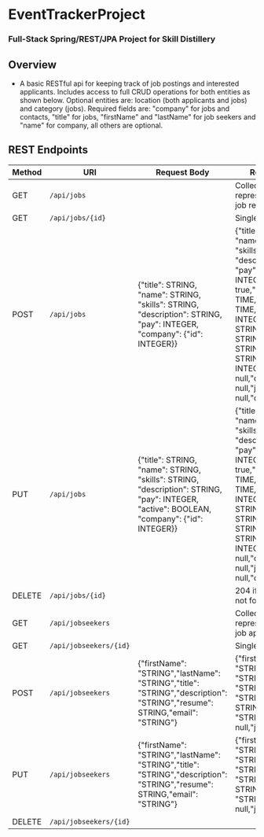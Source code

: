 # EventTrackerProject

### Full-Stack Spring/REST/JPA Project for Skill Distillery

## Overview
* A basic RESTful api for keeping track of job postings and interested applicants. Includes access to full CRUD operations for both entities as shown below. Optional entities are: location (both applicants and jobs) and category (jobs). Required fields are: "company" for jobs and contacts, "title" for jobs, "firstName" and "lastName" for job seekers and "name" for company, all others are optional.

## REST Endpoints

| Method | URI                | Request Body | Response Body |
|--------|--------------------|--------------|---------------|
| GET    | `/api/jobs`        |              | Collection of representations of all job resources
| GET    | `/api/jobs/{id}`   |              | Single job resource |
| POST   | `/api/jobs`        | {"title": STRING, "name": STRING, "skills": STRING, "description": STRING, "pay": INTEGER, "company": {"id": INTEGER}} | {"title": STRING, "name": STRING, "skills": STRING, "description": STRING, "pay": INTEGER,"active": true,"posted": DATE-TIME,"updated": DATE-TIME,"company": {"id": INTEGER,"name": STRING,"description": STRING,"size": STRING,"phone": STRING,"recruitingFor": INTEGER},"location": null,"category": null,"jobSeekers": null,"contacts": null} |
| PUT | `/api/jobs` | {"title": STRING, "name": STRING, "skills": STRING, "description": STRING, "pay": INTEGER, "active": BOOLEAN, "company": {"id": INTEGER}} | {"title": STRING, "name": STRING, "skills": STRING, "description": STRING, "pay": INTEGER,"active": true,"posted": DATE-TIME,"updated": DATE-TIME,"company": {"id": INTEGER,"name": STRING,"description": STRING,"size": STRING,"phone": STRING,"recruitingFor": INTEGER},"location": null,"category": null,"jobSeekers": null,"contacts": null} |
| DELETE | `/api/jobs/{id}` |             | 204 if deleted, 404 if not found |
| GET | `/api/jobseekers` | | Collection of representations of all job applicants |
| GET | `/api/jobseekers/{id}` | | Single job applicant |
| POST | `/api/jobseekers` | {"firstName": "STRING","lastName": "STRING","title": "STRING","description": "STRING","resume": STRING,"email": "STRING"} | {"firstName": "STRING","lastName": "STRING","title": "STRING","description": "STRING","resume": STRING,"email": "STRING","location": null,"jobs": null} |
| PUT | `/api/jobseekers` | {"firstName": "STRING","lastName": "STRING","title": "STRING","description": "STRING","resume": STRING,"email": "STRING"} | {"firstName": "STRING","lastName": "STRING","title": "STRING","description": "STRING","resume": STRING,"email": "STRING","location": null,"jobs": null} |
| DELETE | `/api/jobseekers/{id}` | | |
